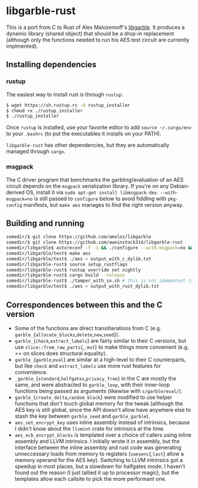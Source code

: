 # libgarble-rust

This is a port from C to Rust of Alex Malozemoff's [libgarble](https://github.com/amaloz/libgarble). It produces a dynamic library (shared object) that should be a drop-in replacement (although only the functions needed to run his AES test circuit are currently implmented).

## Installing dependencies

### rustup
The easiest way to install rust is through `rustup`:
```bash
$ wget https://sh.rustup.rs -O rustup_installer
$ chmod +x ./rustup_installer
$ ./rustup_installer
```

Once `rustup` is installed, use your favorite editor to add `source ~/.cargo/env` to your `.bashrc` (to put the executables it installs on your PATH).

`libgarble-rust` has other dependencies, but they are automatically managed through `cargo`.

### msgpack
The C driver program that benchmarks the garbling/evaluation of an AES circuit depends on the `msgpack` serialization library. If you're on any Debian-derived OS, install it via `sudo apt-get install libmsgpack-dev`. `--with-msgpack=no` is still passed to `configure` below to avoid fiddling with `pkg-config` manifests, but `make aes` manages to find the right version anyway.

## Building and running

```bash
somedir/$ git clone https://github.com/amaloz/libgarble
somedir/$ git clone https://github.com/aweinstock314/libgarble-rust
somedir/libgarble$ autoreconf -f -i && ./configure --with-msgpack=no && make
somedir/libgarble/test$ make aes
somedir/libgarble/test$ ./aes > output_with_c_dylib.txt
somedir/libgarble-rust$ source setup_rustflags
somedir/libgarble-rust$ rustup override set nightly
somedir/libgarble-rust$ cargo build --release
somedir/libgarble-rust$ ./tamper_with_so.sh # this is not idempotent (should only be run once)
somedir/libgarble/test$ ./aes > output_with_rust_dylib.txt
```

## Correspondences between this and the C version

- Some of the functions are direct transliterations from C (e.g. `garble_`{`allocate_blocks`,`delete`,`new`,`seed`}).
- `garble_`{`check`,`extract_labels`} are fairly similar to their C versions, but use `slice::from_raw_parts`{,`_mut`} to make things more convenient (e.g. == on slices does structural equality).
- `garble_`{`garble`,`eval`} are similar at a high-level to their C counterparts, but like `check` and `extract_labels` use more rust features for convenience.
- `_garble_`{`standard`,`halfgates`,`privacy_free`} in the C are mostly the same, and were abstracted to `garble_loop`, with their inner-loop functions being passed as arguments (likewise with `s/garble/eval/`).
- `garble_`{`create_delta`,`random_block`} were modified to use helper functions that don't touch global memory for the tweak (although the AES key is still global, since the API doesn't allow have anywhere else to stash the key between `garble_seed` and `garble_garble`).
- `aes_set_encrypt_key` uses inline assembly instead of intrinsics, because I didn't know about the `llvmint` crate for intrinsics at the time.
- `aes_ecb_encrypt_blocks` is templated over a choice of callers using inline assembly and LLVM intrinsics. I initially wrote it in assembly, but the interface between the inline assembly and rust code was generating unneccessary loads from memory to registers (`vaesenc`{,`last`} allow a memory operand for the AES key). Switching to LLVM intrinsics got a speedup in most places, but a slowdown for halfgates mode. I haven't found out the reason (I just tallied it up to processor magic), but the templates allow each callsite to pick the more performant one.
